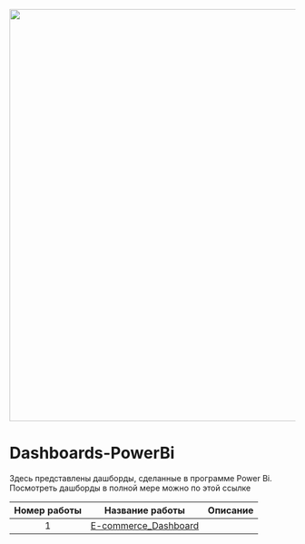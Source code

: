 <p align="center">
      <img src="https://i.ibb.co/7GNyLr3/image.png" width="726">
</p>

# Dashboards-PowerBi
Здесь представлены дашборды, сделанные в программе Power Bi. Посмотреть дашборды в полной мере можно  по этой ссылке

| Номер работы  | Название работы | Описание|
| :-----------: |:---------------:| :------------ |
| 1 | [E-commerce_Dashboard](https://github.com/Playmen998/Dashboards-PowerBi/tree/main/E-commerce_Dashboard) | 

